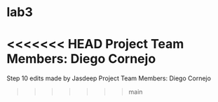 # lab3
<<<<<<< HEAD
Project Team Members:
Diego Cornejo
=======


Step 10 edits made by Jasdeep
Project Team Members:
Diego Cornejo

>>>>>>> main

